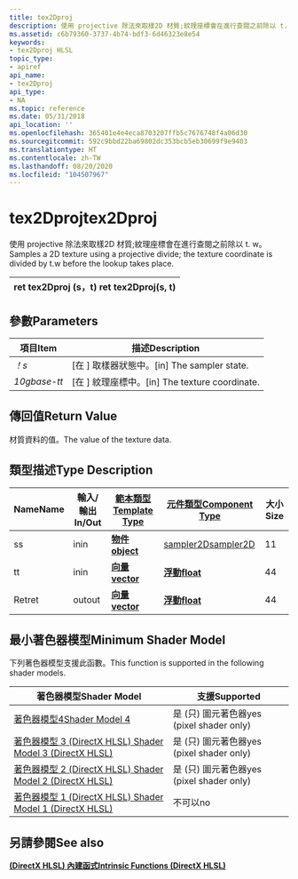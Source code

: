 ```yaml
---
title: tex2Dproj
description: 使用 projective 除法來取樣2D 材質;紋理座標會在進行查閱之前除以 t. w。
ms.assetid: c6b79360-3737-4b74-bdf3-6d46323e8e54
keywords:
- tex2Dproj HLSL
topic_type:
- apiref
api_name:
- tex2Dproj
api_type:
- NA
ms.topic: reference
ms.date: 05/31/2018
api_location: ''
ms.openlocfilehash: 365401e4e4eca8703207ffb5c7676748f4a06d30
ms.sourcegitcommit: 592c9bbd22ba69802dc353bcb5eb30699f9e9403
ms.translationtype: HT
ms.contentlocale: zh-TW
ms.lasthandoff: 08/20/2020
ms.locfileid: "104507967"
---
```

# <a name="tex2dproj"></a><span data-ttu-id="6a432-104">tex2Dproj</span><span class="sxs-lookup"><span data-stu-id="6a432-104">tex2Dproj</span></span>

<span data-ttu-id="6a432-105">使用 projective 除法來取樣2D 材質;紋理座標會在進行查閱之前除以 t. w。</span><span class="sxs-lookup"><span data-stu-id="6a432-105">Samples a 2D texture using a projective divide; the texture coordinate is divided by t.w before the lookup takes place.</span></span>



| <span data-ttu-id="6a432-106">ret tex2Dproj (s，t) </span><span class="sxs-lookup"><span data-stu-id="6a432-106">ret tex2Dproj(s, t)</span></span> |
|---------------------|



 

## <a name="parameters"></a><span data-ttu-id="6a432-107">參數</span><span class="sxs-lookup"><span data-stu-id="6a432-107">Parameters</span></span>



| <span data-ttu-id="6a432-108">項目</span><span class="sxs-lookup"><span data-stu-id="6a432-108">Item</span></span>                                                   | <span data-ttu-id="6a432-109">描述</span><span class="sxs-lookup"><span data-stu-id="6a432-109">Description</span></span>                               |
|--------------------------------------------------------|-------------------------------------------|
| <span data-ttu-id="6a432-110"><span id="s"></span><span id="S"></span>*！*</span><span class="sxs-lookup"><span data-stu-id="6a432-110"><span id="s"></span><span id="S"></span>*s*</span></span><br/> | <span data-ttu-id="6a432-111">\[在 \] 取樣器狀態中。</span><span class="sxs-lookup"><span data-stu-id="6a432-111">\[in\] The sampler state.</span></span><br/>      |
| <span data-ttu-id="6a432-112"><span id="t"></span><span id="T"></span>*10gbase-t*</span><span class="sxs-lookup"><span data-stu-id="6a432-112"><span id="t"></span><span id="T"></span>*t*</span></span><br/> | <span data-ttu-id="6a432-113">\[在 \] 紋理座標中。</span><span class="sxs-lookup"><span data-stu-id="6a432-113">\[in\] The texture coordinate.</span></span><br/> |



 

## <a name="return-value"></a><span data-ttu-id="6a432-114">傳回值</span><span class="sxs-lookup"><span data-stu-id="6a432-114">Return Value</span></span>

<span data-ttu-id="6a432-115">材質資料的值。</span><span class="sxs-lookup"><span data-stu-id="6a432-115">The value of the texture data.</span></span>

## <a name="type-description"></a><span data-ttu-id="6a432-116">類型描述</span><span class="sxs-lookup"><span data-stu-id="6a432-116">Type Description</span></span>



| <span data-ttu-id="6a432-117">Name</span><span class="sxs-lookup"><span data-stu-id="6a432-117">Name</span></span> | <span data-ttu-id="6a432-118">輸入/輸出</span><span class="sxs-lookup"><span data-stu-id="6a432-118">In/Out</span></span> | [<span data-ttu-id="6a432-119">**範本類型**</span><span class="sxs-lookup"><span data-stu-id="6a432-119">**Template Type**</span></span>](dx-graphics-hlsl-intrinsic-functions.md)                       | [<span data-ttu-id="6a432-120">**元件類型**</span><span class="sxs-lookup"><span data-stu-id="6a432-120">**Component Type**</span></span>](dx-graphics-hlsl-intrinsic-functions.md) | <span data-ttu-id="6a432-121">大小</span><span class="sxs-lookup"><span data-stu-id="6a432-121">Size</span></span> |
|------|--------|-------------------------------------------------------------------------------------|----------------------------------------------------------------|------|
| <span data-ttu-id="6a432-122">s</span><span class="sxs-lookup"><span data-stu-id="6a432-122">s</span></span>    | <span data-ttu-id="6a432-123">in</span><span class="sxs-lookup"><span data-stu-id="6a432-123">in</span></span>     | [<span data-ttu-id="6a432-124">**物件**</span><span class="sxs-lookup"><span data-stu-id="6a432-124">**object**</span></span>](dx-graphics-hlsl-intrinsic-functions.md) | [<span data-ttu-id="6a432-125">sampler2D</span><span class="sxs-lookup"><span data-stu-id="6a432-125">sampler2D</span></span>](dx-graphics-hlsl-sampler.md)                      | <span data-ttu-id="6a432-126">1</span><span class="sxs-lookup"><span data-stu-id="6a432-126">1</span></span>    |
| <span data-ttu-id="6a432-127">t</span><span class="sxs-lookup"><span data-stu-id="6a432-127">t</span></span>    | <span data-ttu-id="6a432-128">in</span><span class="sxs-lookup"><span data-stu-id="6a432-128">in</span></span>     | [<span data-ttu-id="6a432-129">**向量**</span><span class="sxs-lookup"><span data-stu-id="6a432-129">**vector**</span></span>](dx-graphics-hlsl-intrinsic-functions.md) | [<span data-ttu-id="6a432-130">**浮動**</span><span class="sxs-lookup"><span data-stu-id="6a432-130">**float**</span></span>](/windows/desktop/WinProg/windows-data-types)                        | <span data-ttu-id="6a432-131">4</span><span class="sxs-lookup"><span data-stu-id="6a432-131">4</span></span>    |
| <span data-ttu-id="6a432-132">Ret</span><span class="sxs-lookup"><span data-stu-id="6a432-132">ret</span></span>  | <span data-ttu-id="6a432-133">out</span><span class="sxs-lookup"><span data-stu-id="6a432-133">out</span></span>    | [<span data-ttu-id="6a432-134">**向量**</span><span class="sxs-lookup"><span data-stu-id="6a432-134">**vector**</span></span>](dx-graphics-hlsl-intrinsic-functions.md) | [<span data-ttu-id="6a432-135">**浮動**</span><span class="sxs-lookup"><span data-stu-id="6a432-135">**float**</span></span>](/windows/desktop/WinProg/windows-data-types)                        | <span data-ttu-id="6a432-136">4</span><span class="sxs-lookup"><span data-stu-id="6a432-136">4</span></span>    |



 

## <a name="minimum-shader-model"></a><span data-ttu-id="6a432-137">最小著色器模型</span><span class="sxs-lookup"><span data-stu-id="6a432-137">Minimum Shader Model</span></span>

<span data-ttu-id="6a432-138">下列著色器模型支援此函數。</span><span class="sxs-lookup"><span data-stu-id="6a432-138">This function is supported in the following shader models.</span></span>



| <span data-ttu-id="6a432-139">著色器模型</span><span class="sxs-lookup"><span data-stu-id="6a432-139">Shader Model</span></span>                                              | <span data-ttu-id="6a432-140">支援</span><span class="sxs-lookup"><span data-stu-id="6a432-140">Supported</span></span>               |
|-----------------------------------------------------------|-------------------------|
| [<span data-ttu-id="6a432-141">著色器模型4</span><span class="sxs-lookup"><span data-stu-id="6a432-141">Shader Model 4</span></span>](dx-graphics-hlsl-sm4.md)                | <span data-ttu-id="6a432-142">是 (只) 圖元著色器</span><span class="sxs-lookup"><span data-stu-id="6a432-142">yes (pixel shader only)</span></span> |
| [<span data-ttu-id="6a432-143">著色器模型 3 (DirectX HLSL) </span><span class="sxs-lookup"><span data-stu-id="6a432-143">Shader Model 3 (DirectX HLSL)</span></span>](dx-graphics-hlsl-sm3.md) | <span data-ttu-id="6a432-144">是 (只) 圖元著色器</span><span class="sxs-lookup"><span data-stu-id="6a432-144">yes (pixel shader only)</span></span> |
| [<span data-ttu-id="6a432-145">著色器模型 2 (DirectX HLSL) </span><span class="sxs-lookup"><span data-stu-id="6a432-145">Shader Model 2 (DirectX HLSL)</span></span>](dx-graphics-hlsl-sm2.md) | <span data-ttu-id="6a432-146">是 (只) 圖元著色器</span><span class="sxs-lookup"><span data-stu-id="6a432-146">yes (pixel shader only)</span></span> |
| [<span data-ttu-id="6a432-147">著色器模型 1 (DirectX HLSL) </span><span class="sxs-lookup"><span data-stu-id="6a432-147">Shader Model 1 (DirectX HLSL)</span></span>](dx-graphics-hlsl-sm1.md) | <span data-ttu-id="6a432-148">不可以</span><span class="sxs-lookup"><span data-stu-id="6a432-148">no</span></span>                      |



 

## <a name="see-also"></a><span data-ttu-id="6a432-149">另請參閱</span><span class="sxs-lookup"><span data-stu-id="6a432-149">See also</span></span>

<dl> <dt>

[<span data-ttu-id="6a432-150">**(DirectX HLSL) 內建函式**</span><span class="sxs-lookup"><span data-stu-id="6a432-150">**Intrinsic Functions (DirectX HLSL)**</span></span>](dx-graphics-hlsl-intrinsic-functions.md)
</dt> </dl>

 

